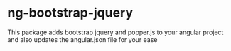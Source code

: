 # ng-bootstrap-jquery
This package adds bootstrap jquery and popper.js to your angular project and also updates the angular.json file for your ease
